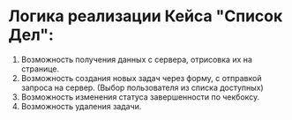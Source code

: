 # Логика реализации Кейса "Список Дел":
1. Возможность получения данных с сервера, отрисовка их на странице.
2. Возможность создания новых задач через форму, с отправкой запроса на сервер.
   (Выбор пользователя из списка доступных)
3. Возможность изменения статуса завершенности по чекбоксу.
4. Возможность удаления задачи.